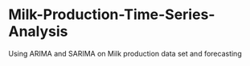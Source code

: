 # Milk-Production-Time-Series-Analysis
Using ARIMA and SARIMA on Milk production data set and forecasting
